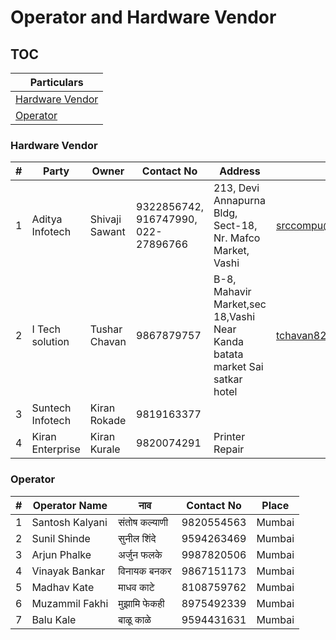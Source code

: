 # Operator and Hardware Vendor

## TOC

| Particulars                         |
| ----------------------------------- |
| [Hardware Vendor](#Hardware-Vendor) |
| [Operator](#Operator)               |

### Hardware Vendor

|  #  | Party            | Owner          | Contact No                          | Address                                                                    | Email                   |
| :-: | ---------------- | -------------- | ----------------------------------- | -------------------------------------------------------------------------- | ----------------------- |
|  1  | Aditya Infotech  | Shivaji Sawant | 9322856742, 916747990, 022-27896766 | 213, Devi Annapurna Bldg, Sect-18, Nr. Mafco Market, Vashi                 | srccompu@rediffmail.com |
|  2  | I Tech solution  | Tushar Chavan  | 9867879757                          | B-8, Mahavir Market,sec 18,Vashi Near Kanda batata market Sai satkar hotel | tchavan82@yahoo.in      |
|  3  | Suntech Infotech | Kiran Rokade   | 9819163377                          |                                                                            |                         |
|  4  | Kiran Enterprise | Kiran Kurale   | 9820074291                          | Printer Repair                                                             |                         |

### Operator

|  #  | Operator Name   | नाव           | Contact No | Place  |
| :-: | --------------- | ------------- | ---------- | ------ |
|  1  | Santosh Kalyani | संतोष कल्याणी | 9820554563 | Mumbai |
|  2  | Sunil Shinde    | सुनील शिंदे   | 9594263469 | Mumbai |
|  3  | Arjun Phalke    | अर्जुन फलके   | 9987820506 | Mumbai |
|  4  | Vinayak Bankar  | विनायक बनकर   | 9867151173 | Mumbai |
|  5  | Madhav Kate     | माधव काटे     | 8108759762 | Mumbai |
|  6  | Muzammil Fakhi  | मुझामि फेकही  | 8975492339 | Mumbai |
|  7  | Balu Kale       | बाळू काळे     | 9594431631 | Mumbai |
